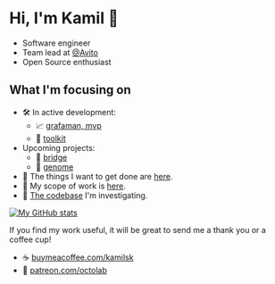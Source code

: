 # Hi, I'm Kamil 👋

- Software engineer
- Team lead at [@Avito](https://github.com/avito-tech)
- Open Source enthusiast

## What I'm focusing on

- 🛠  In active development:
  - 📈 [grafaman, mvp](https://github.com/kamilsk/grafaman/projects/1)
  - 🧰 [toolkit](https://github.com/orgs/octolab/projects/1)
- Upcoming projects:
  - 🌉 [bridge](https://github.com/kamilsk/bridge)
  - 🧬 [genome](https://github.com/kamilsk/genome)
- 🤔 The things I want to get done are [here](https://www.notion.so/octolab/33715348cc114ea79dd350a25d16e0b0?v=b90a1074ff8b4f43bc7dc449a959fdb5&r=0b753cbf767346f5a6fd51194829a2f3).
- 🔭 My scope of work is [here](https://miro.grsm.io/my-scope-of-work).
- 🔬 [The codebase](https://airtable.com/shrHGwgmpQ6NLm2kM) I'm investigating.

[![My GitHub stats](https://github-readme-stats.vercel.app/api?username=kamilsk)](https://github.com/kamilsk)

If you find my work useful, it will be great to send me a thank you or a coffee cup!

- ☕️ [️buymeacoffee.com/kamilsk](https://www.buymeacoffee.com/kamilsk)
- 🤗 [patreon.com/octolab](https://patreon.com/octolab)

